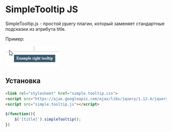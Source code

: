 # SimpleTooltip JS

SimpleTooltip.js - простой jquery плагин, который заменяет стандартные подсказки из атрибута title.

Пример:

![Demo](demo/preview.png)

## Установка

```html
<link rel="stylesheet" href="simple.tooltip.css">
<script src="https://ajax.googleapis.com/ajax/libs/jquery/1.12.4/jquery.min.js"></script>
<script src="simple.tooltip.js"></script>
```

```js
$(function(){
    $('[title]').simpleTooltip();
})
```